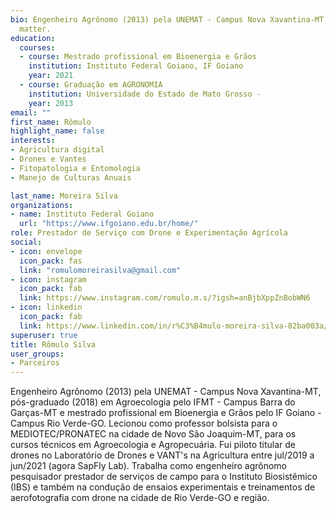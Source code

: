 ```yaml
---
bio: Engenheiro Agrônomo (2013) pela UNEMAT - Campus Nova Xavantina-MT, pós-graduado (2018) em Agroecologia pelo IFMT - Campus Barra do Garças-MT e mestrado profissional em Bioenergia e Grãos pelo IF Goiano - Campus Rio Verde-GO. Lecionou como professor bolsista para o MEDIOTEC/PRONATEC na cidade de Novo São Joaquim-MT, para os cursos técnicos em Agroecologia e Agropecuária. Fui piloto titular de drones no Laboratório de Drones e VANT's na Agricultura entre jul/2019 a jun/2021 (agora SapFly Lab). Trabalha como engenheiro agrônomo pesquisador prestador de serviços de campo para o Instituto Biosistêmico (IBS) e também na condução de ensaios experimentais e treinamentos de aerofotografia com drone na cidade de Rio Verde-GO e região.
  matter.
education:
  courses:
  - course: Mestrado profissional em Bioenergia e Grãos
    institution: Instituto Federal Goiano, IF Goiano
    year: 2021
  - course: Graduação em AGRONOMIA
    institution: Universidade do Estado de Mato Grosso -
    year: 2013
email: ""
first_name: Rômulo
highlight_name: false
interests:
- Agricultura digital
- Drones e Vantes
- Fitopatologia e Entomologia
- Manejo de Culturas Anuais

last_name: Moreira Silva
organizations:
- name: Instituto Federal Goiano
  url: "https://www.ifgoiano.edu.br/home/"
role: Prestador de Serviço com Drone e Experimentação Agrícola
social:
- icon: envelope
  icon_pack: fas
  link: "romulomoreirasilva@gmail.com" 
- icon: instagram
  icon_pack: fab
  link: https://www.instagram.com/romulo.m.s/?igsh=anBjbXppZnBobWN6
- icon: linkedin
  icon_pack: fab
  link: https://www.linkedin.com/in/r%C3%B4mulo-moreira-silva-82ba003a/?originalSubdomain=br
superuser: true
title: Rômulo Silva
user_groups:
- Parceiros
---
```


Engenheiro Agrônomo (2013) pela UNEMAT - Campus Nova Xavantina-MT, pós-graduado (2018) em Agroecologia pelo IFMT - Campus Barra do Garças-MT e mestrado profissional em Bioenergia e Grãos pelo IF Goiano - Campus Rio Verde-GO. Lecionou como professor bolsista para o MEDIOTEC/PRONATEC na cidade de Novo São Joaquim-MT, para os cursos técnicos em Agroecologia e Agropecuária. Fui piloto titular de drones no Laboratório de Drones e VANT's na Agricultura entre jul/2019 a jun/2021 (agora SapFly Lab). Trabalha como engenheiro agrônomo pesquisador prestador de serviços de campo para o Instituto Biosistêmico (IBS) e também na condução de ensaios experimentais e treinamentos de aerofotografia com drone na cidade de Rio Verde-GO e região.